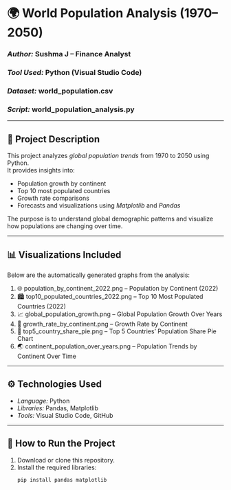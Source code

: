 # 🌍 World Population Analysis (1970–2050)

### *Author:* Sushma J – Finance Analyst  
### *Tool Used:* Python (Visual Studio Code)  
### *Dataset:* world_population.csv  
### *Script:* world_population_analysis.py

---

## 📘 Project Description
This project analyzes *global population trends* from 1970 to 2050 using Python.  
It provides insights into:
- Population growth by continent  
- Top 10 most populated countries  
- Growth rate comparisons  
- Forecasts and visualizations using *Matplotlib* and *Pandas*

The purpose is to understand global demographic patterns and visualize how populations are changing over time.

---

## 📊 Visualizations Included
Below are the automatically generated graphs from the analysis:

1. 🌐 population_by_continent_2022.png – Population by Continent (2022)  
2. 🏙 top10_populated_countries_2022.png – Top 10 Most Populated Countries (2022)  
3. 📈 global_population_growth.png – Global Population Growth Over Years  
4. 🧭 growth_rate_by_continent.png – Growth Rate by Continent  
5. 🥧 top5_country_share_pie.png – Top 5 Countries’ Population Share Pie Chart  
6. 🌏 continent_population_over_years.png – Population Trends by Continent Over Time  

---

## ⚙ Technologies Used
- *Language:* Python  
- *Libraries:* Pandas, Matplotlib  
- *Tools:* Visual Studio Code, GitHub  

---

## 🚀 How to Run the Project
1. Download or clone this repository.  
2. Install the required libraries:
   ```bash
   pip install pandas matplotlib
